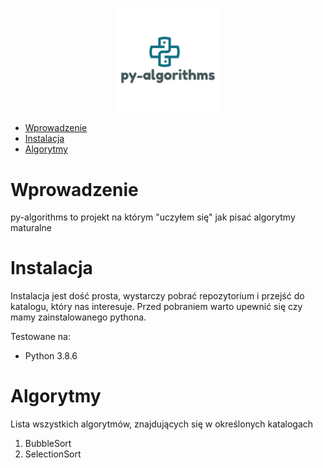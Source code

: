 <p align="center" width="100%">
    <img width="33%" src="https://raw.githubusercontent.com/martwozniak/py-algorithms/master/logo.png"> 
</p>


- [Wprowadzenie](#wprowadzenie)
- [Instalacja](#instalacja)
- [Algorytmy](#algorytmy)
# Wprowadzenie

py-algorithms to projekt na którym "uczyłem się" jak pisać algorytmy maturalne

# Instalacja

Instalacja jest dość prosta, wystarczy pobrać repozytorium i przejść do katalogu, który nas interesuje. 
Przed pobraniem warto upewnić się czy mamy zainstalowanego pythona. 

Testowane na:
 - Python 3.8.6

 # Algorytmy
 Lista wszystkich algorytmów, znajdujących się w określonych katalogach

 1. BubbleSort
 2. SelectionSort